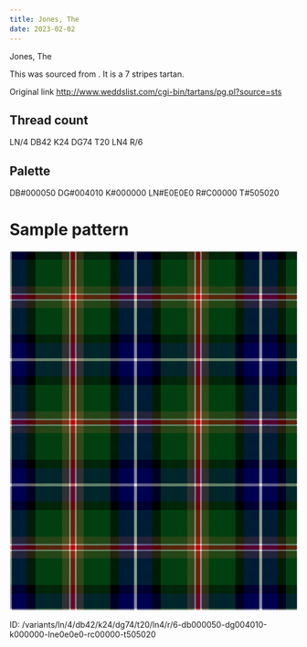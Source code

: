 ```yaml
---
title: Jones, The
date: 2023-02-02
---
```

Jones, The

This was sourced from <no value>.  It is a 7 stripes tartan.

Original link http://www.weddslist.com/cgi-bin/tartans/pg.pl?source=sts

## Thread count
LN/4 DB42 K24 DG74 T20 LN4 R/6

## Palette
DB#000050 DG#004010 K#000000 LN#E0E0E0 R#C00000 T#505020

# Sample pattern

![Tartan detail](tartan.png "LN/4 DB42 K24 DG74 T20 LN4 R/6 tartan")

ID: /variants/ln/4/db42/k24/dg74/t20/ln4/r/6-db000050-dg004010-k000000-lne0e0e0-rc00000-t505020